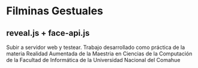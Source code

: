 # Filminas Gestuales

## reveal.js + face-api.js

Subir a servidor web y testear.
Trabajo desarrollado como práctica de la materia Realidad Aumentada de la Maestria en Ciencias de la Computación de la Facultad de Informática de la Universidad Nacional del Comahue